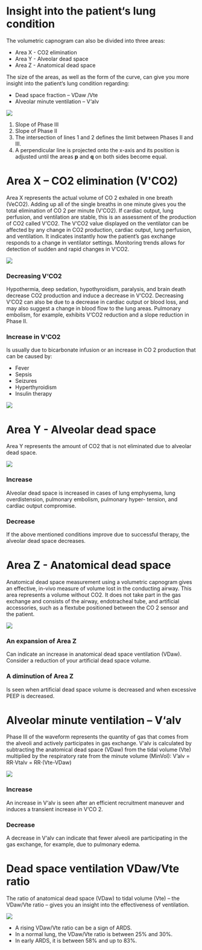 # Insight into the patient‘s lung condition

The volumetric capnogram can also be divided into three areas:
* Area X - CO2 elimination
* Area Y - Alveolar dead space
* Area Z - Anatomical dead space

The size of the areas, as well as the form of the curve, can give you more insight into the patient‘s lung condition regarding:
* Dead space fraction – VDaw /Vte
* Alveolar minute ventilation – V‘alv

![](assets/capnography7.png)

1. Slope of Phase III
2. Slope of Phase II
3. The intersection of lines 1 and 2 defines the limit between Phases II and III.
4. A perpendicular line is projected onto the x-axis and its position is adjusted until the areas **p** and **q** on both sides become equal.

# Area X – CO2 elimination (V'CO2)
Area X represents the actual volume of CO 2 exhaled in one breath (VeCO2). Adding up all of the single breaths in one minute gives you the total elimination of CO 2 per minute (V‘CO2). If cardiac output, lung perfusion, and ventilation are stable, this is an assessment of the production of CO2 called V‘CO2. The V‘CO2 value displayed on the ventilator can be affected by any change in CO2 production, cardiac output, lung perfusion, and ventilation. It indicates instantly how the patient’s gas exchange responds to a change in ventilator settings. Monitoring trends allows for detection of sudden and rapid changes in V‘CO2.

![](assets/capnography8.png)

### Decreasing V‘CO2
Hypothermia, deep sedation, hypothyroidism, paralysis, and brain death decrease CO2 production and induce a decrease in V‘CO2. Decreasing V‘CO2 can also be due to a decrease in cardiac output or blood loss, and may also suggest a change in blood flow to the lung areas. Pulmonary embolism, for example, exhibits V‘CO2 reduction and a slope reduction in Phase II.

### Increase in V‘CO2
Is usually due to bicarbonate infusion or an increase in CO 2 production that can be caused by:
* Fever
* Sepsis
* Seizures
* Hyperthyroidism
* Insulin therapy

![](assets/capnography9.png)

# Area Y - Alveolar dead space
Area Y represents the amount of CO2 that is not eliminated due to alveolar dead space.

![](assets/capnography10.png)

### Increase
Alveolar dead space is increased in cases of lung emphysema, lung overdistension, pulmonary embolism, pulmonary hyper- tension, and cardiac output compromise.

### Decrease
If the above mentioned conditions improve due to successful therapy, the alveolar dead space decreases.

# Area Z - Anatomical dead space
Anatomical dead space measurement using a volumetric capnogram gives an effective, in-vivo measure of volume lost in the conducting airway. This area represents a volume without CO2. It does not take part in the gas exchange and consists of the airway, endotracheal tube, and artificial accessories, such as a flextube positioned between the CO 2 sensor and the patient.

![](assets/capnography11.png)

### An expansion of Area Z 
Can indicate an increase in anatomical dead space ventilation (VDaw). Consider a reduction of your artificial dead space volume.

### A diminution of Area Z 
Is seen when artificial dead space volume is decreased and when excessive PEEP is decreased.

# Alveolar minute ventilation – V‘alv
Phase III of the waveform represents the quantity of gas that comes from the alveoli and actively participates in gas exchange. V‘alv is calculated by subtracting the anatomical dead space (VDaw) from the tidal volume (Vte) multiplied by the respiratory rate from the minute volume (MinVol): V’alv = RR⋅Vtalv = RR⋅(Vte-VDaw)

![](assets/capnography12.png)

### Increase
An increase in V‘alv is seen after an efficient recruitment maneuver and induces a transient increase in V‘CO 2.

### Decrease 
A decrease in V‘alv can indicate that fewer alveoli are participating in the gas exchange, for example, due to pulmonary edema.

# Dead space ventilation VDaw/Vte ratio
The ratio of anatomical dead space (VDaw) to tidal volume (Vte) – the VDaw/Vte ratio – gives you an insight into the effectiveness of ventilation.

![](assets/capnography13.png)

* A rising VDaw/Vte ratio can be a sign of ARDS.
* In a normal lung, the VDaw/Vte ratio is between 25% and 30%.
* In early ARDS, it is between 58% and up to 83%.